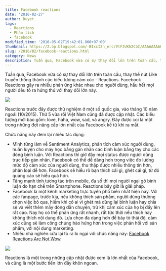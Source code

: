 ```yaml
---
title: Facebook reactions
date: '2016-02-27'
author: Duyet
tags:
  - Reactions
  - Phân tích
  - facebook
modified_time: '2016-05-02T19:42:01.860+07:00'
thumbnail: https://2.bp.blogspot.com/-BIxcI2n_erc/VtFJUKh2CbI/AAAAAAAAQbI/l49PMUxYiGE/s1600/reaction.gif
slug: /2016/02/facebook-reactions.html
category: News
description: Tuần qua, Facebook vừa có sự thay đổi lớn trên toàn cầu, thay thế nút Like truyền thống thành các biểu tượng cảm xúc - Reactions. Facebook Reactions gây ra nhiều phản ứng khác nhau cho người dùng, hầu hết mọi người đều tỏ ra hứng thú với thay đổi lớn này.
---
```


Tuần qua, Facebook vừa có sự thay đổi lớn trên toàn cầu, thay thế nút Like truyền thống thành các biểu tượng cảm xúc - Reactions. Facebook Reactions gây ra nhiều phản ứng khác nhau cho người dùng, hầu hết mọi người đều tỏ ra hứng thú với thay đổi lớn này.

![](https://2.bp.blogspot.com/-BIxcI2n_erc/VtFJUKh2CbI/AAAAAAAAQbI/l49PMUxYiGE/s640/reaction.gif)

Reactions trước đây được thử nghiệm ở một số quốc gia, vào tháng 10 năm ngoái (10/2015).
Thứ 5 vừa rồi Việt Nam cũng đã được cập nhật. Các biểu tượng mới bao gồm: love, haha, wow, sad, và angry. Đây được coi là một trong những đợt nâng cấp lớn nhất của Facebook kể từ khi ra mắt.

Chức năng này đem lại nhiều tác dụng:

- Mình từng làm về Sentiment Analytics, phân tích cảm xúc người dùng, huấn luyện cho máy học bằng gán nhãn các bình luận bằng tay cho các dòng bình luận. Với Reactions thì giờ đây mọi status được người dùng trực tiếp gán nhãn, Facebook có thể dễ dàng hơn trong việc đo lường mức độ cảm xúc của người dùng, thu thập được nhiều thông tin hơn, phân loại dễ hơn. Facebook sẽ hiểu rõ bạn thích cái gì, ghét cái gì, từ đó quảng cáo sẽ hiểu quả hơn.
- Tăng mạnh tính tương tác trên mobile, đa số thì mọi người ngại gõ bình luận do hạn chế trên Smartphone. Reactions bây giờ là giải pháp.
- Facebook là một kênh marketing trực tuyến phổ biến nhất hiện nay. Với các fanpage, trước kia, nếu không thích sản phẩm, người dùng thường chọn việc bỏ qua, hiếm khi có ai vì ghét mà dừng lại bình luận hay chia sẻ và viết thêm mấy dòng dẫn chuyện, trừ khi cảm xúc của họ bị đẩy lên rất cao. Nay họ có thể phản ứng rất nhanh, rất tức thời nếu thích hay không thích nội dung đó. Lựa chọn đa dạng hơn để bày tỏ thái độ, cảm xúc cũng sẽ làm công chúng hào hứng hơn trong việc phản hồi với sản phẩm, với nội dung marketing.
- Nhiều nhà nghiên cứu lại tỏ ra lo ngại với chức năng này: [Facebook Reactions Are Not Wow](http://www.slate.com/articles/technology/users/2016/02/facebook_reactions_are_not_wow.html)

![](https://1.bp.blogspot.com/-W3mer4LzCX0/VtHQ64cnuyI/AAAAAAAAQdg/g5wjUflAtRs/s1600/Screenshot%2Bfrom%2B2016-02-27%2B23-07-30.png)

Reactions là một trong những cập nhật được xem là lớn nhất của Facebook, và cũng là một bước tiến lớn đầy khôn ngoan.
